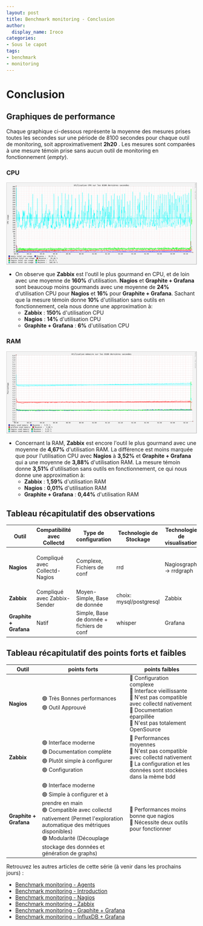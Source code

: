 ```yaml
---
layout: post
title: Benchmark monitoring - Conclusion
author:
  display_name: Iroco
categories:
- Sous le capot
tags:
- benchmark
- monitoring
---
```

# Conclusion

## Graphiques de performance

Chaque graphique ci-dessous représente la moyenne des mesures prises toutes les secondes sur une période de 8100 secondes pour chaque outil de monitoring, soit approximativement **2h20** . Les mesures sont comparées à une mesure témoin prise sans aucun outil de monitoring en fonctionnement (*empty*).

### CPU

![Graphique comparatif de l'utilisation CPU des trois outils.](../images/monitoring-dasboard-benchmark/graph_cpu_usage.png)

- On observe que **Zabbix** est l'outil le plus gourmand en CPU, et de loin avec une moyenne de **160%** d'utilisation. **Nagios** et **Graphite + Grafana** sont beaucoup moins gourmands avec une moyenne de **24%** d'utilisation CPU pour **Nagios** et **16%** pour **Graphite + Grafana**. Sachant que la mesure témoin donne **10%** d'utilisation sans outils en fonctionnement, cela nous donne une approximation à:
  - **Zabbix** : **150%** d'utilisation CPU
  - **Nagios** : **14%** d'utilisation CPU
  - **Graphite + Grafana** : **6%** d'utilisation CPU

### RAM

![Graphique comparatif de l'utilisation mémoire des trois outils.](../images/monitoring-dasboard-benchmark/graph_memory_usage.png)
- Concernant la RAM, **Zabbix** est encore l'outil le plus gourmand avec une moyenne de **4,67%** d'utilisation RAM. La différence est moins marquée que pour l'utilisation CPU avec **Nagios** à **3,52%** et **Graphite + Grafana** qui a une moyenne de **3,88%** d'utilisation RAM. La mesure témoin donne **3,51%** d'utilisation sans outils en fonctionnement, ce qui nous donne une
approximation à:
  - **Zabbix** : **1,59%** d'utilisation RAM
  - **Nagios** : **0,01%** d'utilisation RAM
  - **Graphite + Grafana** : **0,44%** d'utilisation RAM

## Tableau récapitulatif des observations

| Outil | Compatibilité avec Collectd | Type de configuration | Technologie de Stockage | Technologie de visualisation | Interface | Performances | Système d'alerte | OpenSource |
|------------ |---------|---------|-------------|-----------| ----------|---|---|---|
|**Nagios**| Compliqué avec Collectd-Nagios | Complexe, Fichiers de conf | rrd | Nagiosgraph -> rrdgraph | Ancienne, peu intuitive | Très bonnes | Oui, non testé | Partiellement, plugins payants (Icnga -> Fork OpenSource) |
|**Zabbix**| Compliqué avec Zabbix-Sender | Moyen-Simple, Base de donnée | choix: mysql/postgresql | Zabbix | Moderne, moyennement intuitive | Moyennes | Oui, testé | Oui|
|**Graphite + Grafana**| Natif | Simple, Base de donnée + fichiers de conf  | whisper | Grafana | Moderne, intuitive | Bonnes | Oui, testé | Oui|

## Tableau récapitulatif des points forts et faibles

|Outil | points forts | points faibles |
|---|---|---|
| **Nagios** | 🟢 Très Bonnes performances <br> 🟢 Outil Approuvé | 🔴 Configuration complexe <br> 🔴 Interface vieillissante <br> 🔴 N'est pas compatible avec collectd nativement <br> 🔴 Documentation éparpillée <br> 🔴 N'est pas totalement OpenSource |
| **Zabbix** | 🟢 Interface moderne <br> 🟢  Documentation complète <br> 🟢  Plutôt simple à configurer <br> 🟢  Configuration | 🔴 Performances moyennes <br> 🔴 N'est pas compatible avec collectd nativement <br> 🔴 La configuration et les données sont stockées dans la mème bdd |
| **Graphite + Grafana** | 🟢 Interface moderne <br> 🟢  Simple à configurer et à prendre en main <br> 🟢  Compatible avec collectd nativement (Permet l'exploration automatique des métriques disponibles) <br> 🟢  Modularité (Découplage stockage des données et génération de graphs) | 🔴 Performances moins bonne que nagios <br> 🔴  Nécessite deux outils pour fonctionner|

Retrouvez les autres articles de cette série (à venir dans les prochains jours) :

- [Benchmark monitoring - Agents](/monitoring-agents/)
- [Benchmark monitoring - Introduction](/monitoring-introduction/)
- [Benchmark monitoring - Nagios](/monitoring-nagios/)
- [Benchmark monitoring - Zabbix](/monitoring-zabbix/)
- [Benchmark monitoring - Graphite + Grafana](/monitoring-graphite/)
- [Benchmark monitoring - InfluxDB + Grafana](/monitoring-influxdb)
